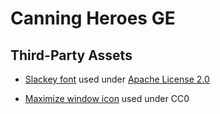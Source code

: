 # Canning Heroes GE


## Third-Party Assets

- [Slackey font](https://fonts.google.com/specimen/Slackey) used under [Apache License 2.0](http://www.apache.org/licenses/LICENSE-2.0)

- [Maximize window icon](http://icon-library.com/icon/maximize-window-icon-13.html) used under CC0